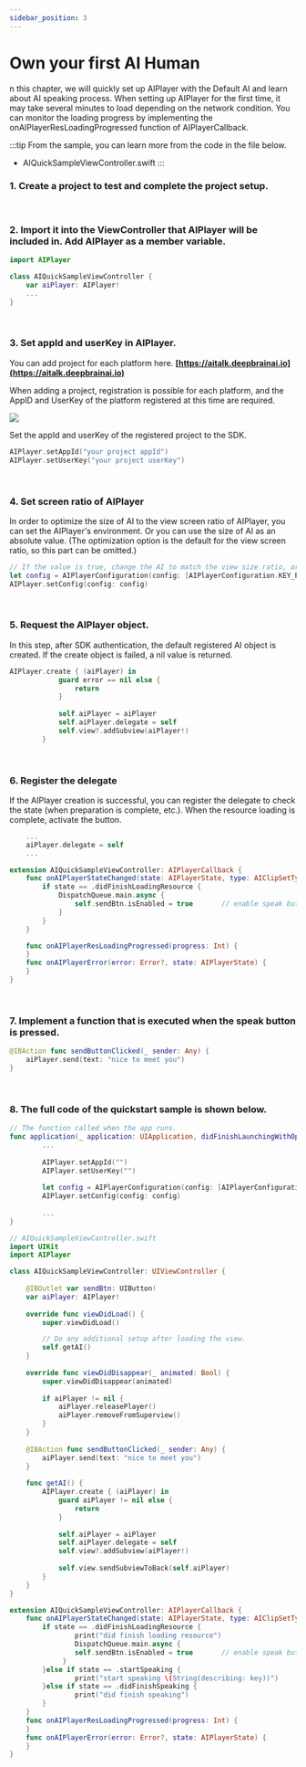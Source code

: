 ```yaml
---
sidebar_position: 3
---
```


# Own your first AI Human

n this chapter, we will quickly set up AIPlayer with the Default AI and learn about AI speaking process. When setting up AIPlayer for the first time, it may take several minutes to load depending on the network condition. You can monitor the loading progress by implementing the onAIPlayerResLoadingProgressed function of AIPlayerCallback.

:::tip
From the sample, you can learn more from the code in the file below.
- AIQuickSampleViewController.swift
:::

### 1. Create a project to test and complete the project setup.

<br/>

### 2. Import it into the ViewController that AIPlayer will be included in. Add AIPlayer as a member variable.

```swift
import AIPlayer

class AIQuickSampleViewController {
	var aiPlayer: AIPlayer!
    ...
}
```

<br/>

### 3. Set appId and userKey in AIPlayer.

You can add project for each platform here.
**[https://aitalk.deepbrainai.io](https://aitalk.deepbrainai.io)**

<!-- <img src="images/aisample_regist_000.png" width="1191" height="301"> -->

When adding a project, registration is possible for each platform, and the AppID and UserKey of the platform registered at this time are required.

<img src="/img/aihuman/ios/aisample_regist_001.png" />

Set the appId and userKey of the registered project to the SDK.

```swift
AIPlayer.setAppId("your project appId")
AIPlayer.setUserKey("your project userKey")
```

<br/>

### 4. Set screen ratio of AIPlayer

In order to optimize the size of AI to the view screen ratio of AIPlayer, you can set the AIPlayer's environment. Or you can use the size of AI as an absolute value. (The optimization option is the default for the view screen ratio, so this part can be omitted.)

```swift
// If the value is true, change the AI to match the view size ratio, or it is displayed on the screen as the absolute size of the AI
let config = AIPlayerConfiguration(config: [AIPlayerConfiguration.KEY_ENABLE_VIEW_ASPECT_RATIO: true])
AIPlayer.setConfig(config: config)
```

<br/>

### 5. Request the AIPlayer object.

In this step, after SDK authentication, the default registered AI object is created. If the create object is failed, a nil value is returned.

```swift
AIPlayer.create { (aiPlayer) in
            guard error == nil else {
                return
            }
            
            self.aiPlayer = aiPlayer
            self.aiPlayer.delegate = self
            self.view?.addSubview(aiPlayer!)
        }
```

<br/>

### 6. Register the delegate

If the AIPlayer creation is successful, you can register the delegate to check the state (when preparation is complete, etc.). When the resource loading is complete, activate the button.

```swift
    ...
    aiPlayer.delegate = self
    ...

extension AIQuickSampleViewController: AIPlayerCallback {
    func onAIPlayerStateChanged(state: AIPlayerState, type: AIClipSetType, key: String?) {
        if state == .didFinishLoadingResource {
            DispatchQueue.main.async {
                self.sendBtn.isEnabled = true       // enable speak button 
            }
        }
    }

    func onAIPlayerResLoadingProgressed(progress: Int) {
    }
    func onAIPlayerError(error: Error?, state: AIPlayerState) {
    }
}
```

<br/>

### 7. Implement a function that is executed when the speak button is pressed.

```swift
@IBAction func sendButtonClicked(_ sender: Any) {
    aiPlayer.send(text: "nice to meet you")
}
```

<br/>

### 8. The full code of the quickstart sample is shown below.

```swift
// The function called when the app runs.
func application(_ application: UIApplication, didFinishLaunchingWithOptions launchOptions: [UIApplication.LaunchOptionsKey: Any]?) -> Bool {
		...
		
        AIPlayer.setAppId("")
        AIPlayer.setUserKey("")
        
        let config = AIPlayerConfiguration(config: [AIPlayerConfiguration.KEY_ENABLE_VIEW_ASPECT_RATIO: true])
        AIPlayer.setConfig(config: config)
        
        ...
}

// AIQuickSampleViewController.swift
import UIKit
import AIPlayer

class AIQuickSampleViewController: UIViewController {
    
    @IBOutlet var sendBtn: UIButton!
    var aiPlayer: AIPlayer!
    
    override func viewDidLoad() {
        super.viewDidLoad()

        // Do any additional setup after loading the view.
        self.getAI()
    }
    
    override func viewDidDisappear(_ animated: Bool) {
        super.viewDidDisappear(animated)
        
        if aiPlayer != nil {
            aiPlayer.releasePlayer()
            aiPlayer.removeFromSuperview()
        }
    }
    
    @IBAction func sendButtonClicked(_ sender: Any) {
        aiPlayer.send(text: "nice to meet you")
    }
    
    func getAI() {
        AIPlayer.create { (aiPlayer) in
            guard aiPlayer != nil else {
                return
            }
            
            self.aiPlayer = aiPlayer
            self.aiPlayer.delegate = self
            self.view?.addSubview(aiPlayer!)
            
            self.view.sendSubviewToBack(self.aiPlayer)
        }
    }
}

extension AIQuickSampleViewController: AIPlayerCallback {
    func onAIPlayerStateChanged(state: AIPlayerState, type: AIClipSetType, key: String?) {
        if state == .didFinishLoadingResource {
        		print("did finish loading resource")
        		DispatchQueue.main.async {
                self.sendBtn.isEnabled = true       // enable speak button
             }
        }else if state == .startSpeaking {
        		print("start speaking \(String(describing: key))")
        }else if state == .didFinishSpeaking {
        		print("did finish speaking")
        }
    }
    func onAIPlayerResLoadingProgressed(progress: Int) {
    }
    func onAIPlayerError(error: Error?, state: AIPlayerState) {
    }
}
```

<br/>


